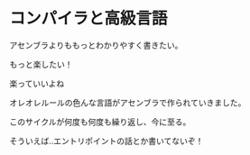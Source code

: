 # コンパイラと高級言語

アセンブラよりももっとわかりやすく書きたい。

もっと楽したい！

楽っていいよね

オレオレルールの色んな言語がアセンブラで作られていきました。

このサイクルが何度も何度も繰り返し、今に至る。


そういえば..エントリポイントの話とか書いてないぞ！
